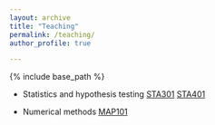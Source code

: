```yaml
---
layout: archive
title: "Teaching"
permalink: /teaching/
author_profile: true

---
```


{% include base_path %}

- Statistics and hypothesis testing [STA301]() [STA401]()

- Numerical methods [MAP101]()
